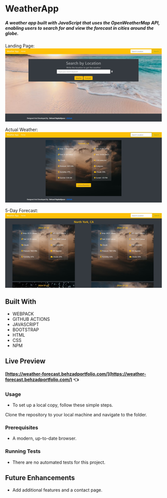 
# WeatherApp

##### A weather app built with JavaScript that uses the OpenWeatherMap API, enabling users to search for and view the forecast in cities around the globe.

Landing Page:
![screenshot](./assets/screenshot1.png)

Actual Weather:
![screenshot](./assets/screenshot2.jpg)

5-Day Forecast:
![screenshot](./assets/screenshot3.jpg)


## Built With

- WEBPACK
- GITHUB ACTIONS
- JAVASCRIPT
- BOOTSTRAP
- HTML 
- CSS
- NPM

## Live Preview

#### [https://weather-forecast.behzadportfolio.com/](https://weather-forecast.behzadportfolio.com/) :point_left:

### Usage
- To set up a local copy, follow these simple steps.

Clone the repository to your local machine and navigate to the folder.

### Prerequisites

- A modern, up-to-date browser.

### Running Tests

- There are no automated tests for this project.

## Future Enhancements

- Add additional features and a contact page.
